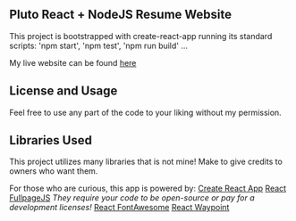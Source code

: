 ## Pluto React + NodeJS Resume Website

This project is bootstrapped with create-react-app running its standard scripts: 'npm start', 'npm test', 'npm run build' ...

My live website can be found [here](https://www.tedahn.pw/)

## License and Usage

Feel free to use any part of the code to your liking without my permission. 

## Libraries Used

This project utilizes many libraries that is not mine! Make to give credits to owners who want them.

For those who are curious, this app is powered by:
[Create React App](https://github.com/facebook/create-react-app)
[React FullpageJS](https://github.com/alvarotrigo/react-fullpage) *They require your code to be open-source or pay for a development licenses!*
[React FontAwesome](https://github.com/FortAwesome/react-fontawesome)
[React Waypoint](https://github.com/civiccc/react-waypoint)
